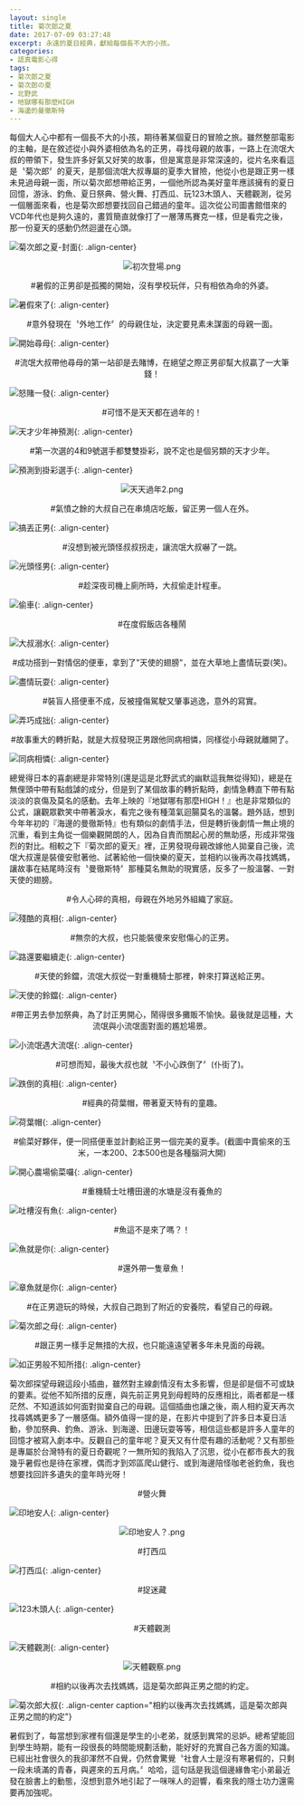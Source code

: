 ```yaml
---
layout: single
title: 菊次郎之夏
date: 2017-07-09 03:27:48
excerpt: 永遠的夏日經典，獻給每個長不大的小孩。
categories:
- 認真電影心得
tags:
- 菊次郎之夏
- 菊次郎の夏
- 北野武
- 地獄哪有那麼HIGH
- 海邊的曼徹斯特
---
```


每個大人心中都有一個長不大的小孩，期待著某個夏日的冒險之旅。雖然整部電影的主軸，是在敘述從小與外婆相依為名的正男，尋找母親的故事，一路上在流氓大叔的帶領下，發生許多好氣又好笑的故事，但是寓意是非常深遠的，從片名來看這是〝菊次郎〞的夏天，是那個流氓大叔專屬的夏季大冒險，他從小也是跟正男一樣未見過母親一面，所以菊次郎想帶給正男，一個他所認為美好童年應該擁有的夏日回憶，游泳、釣魚、夏日祭典、營火舞、打西瓜、玩123木頭人、天體觀測，從另一個層面來看，也是菊次郎想要找回自己錯過的童年。這次從公司圖書館借來的VCD年代也是夠久遠的，畫質簡直就像打了一層薄馬賽克一樣，但是看完之後，那一份夏天的感動仍然迴盪在心頭。

![菊次郎之夏-封面](/assets/images/album/電影賞析-菊次郎之夏/Kikujiro.jpg){: .align-center}

<p style="text-align:center"><img alt="初次登場.png" src="https://pic.pimg.tw/kwbuster/1498912640-1252325354_n.png?v=1499571077" title="初次登場.png"></p>

<p style="text-align: center;">#暑假的正男卻是孤獨的開始，沒有學校玩伴，只有相依為命的外婆。</p>

![暑假來了](/assets/images/album/電影賞析-菊次郎之夏/暑假來了.jpg){: .align-center}

<p style="text-align: center;">#意外發現在〝外地工作〞的母親住址，決定要見素未謀面的母親一面。</p>

![開始尋母](/assets/images/album/電影賞析-菊次郎之夏/開始尋母.jpg){: .align-center}

<p style="text-align: center;">#流氓大叔帶他尋母的第一站卻是去賭博，在絕望之際正男卻幫大叔贏了一大筆錢！</p>

![怒賭一發](/assets/images/album/電影賞析-菊次郎之夏/怒賭一發.jpg){: .align-center}

<p style="text-align: center;">#可惜不是天天都在過年的！</p>

![天才少年神預測](/assets/images/album/電影賞析-菊次郎之夏/天天過年1.jpg){: .align-center}

<p style="text-align: center;">#第一次選的4和9號選手都雙雙掛彩，說不定也是個另類的天才少年。</p>

![預測到掛彩選手](/assets/images/album/電影賞析-菊次郎之夏/天天過年2.jpg){: .align-center}
<p style="text-align:center"><img alt="天天過年2.png" src="https://pic.pimg.tw/kwbuster/1498912625-1788066279_n.png?v=1499571077" title="天天過年2.png"></p>

<p style="text-align: center;">#氣憤之餘的大叔自己在串燒店吃飯，留正男一個人在外。</p>

![搞丟正男](/assets/images/album/電影賞析-菊次郎之夏/搞丟.jpg){: .align-center}

<p style="text-align: center;">#沒想到被光頭怪叔叔拐走，讓流氓大叔嚇了一跳。</p>

![光頭怪男](/assets/images/album/電影賞析-菊次郎之夏/光頭怪男.jpg){: .align-center}

<p style="text-align: center;">#趁深夜司機上廁所時，大叔偷走計程車。</p>

![偷車](/assets/images/album/電影賞析-菊次郎之夏/偷車.jpg){: .align-center}

<p style="text-align: center;">#在度假飯店各種鬧</p>

![大叔溺水](/assets/images/album/電影賞析-菊次郎之夏/翻船囉.jpg){: .align-center}

<p style="text-align: center;">#成功搭到一對情侶的便車，拿到了"天使的翅膀"，並在大草地上盡情玩耍(笑)。</p>

![盡情玩耍](/assets/images/album/電影賞析-菊次郎之夏/禁止進入.jpg){: .align-center}

<p style="text-align: center;">#裝盲人搭便車不成，反被撞傷駕駛又肇事逃逸，意外的寫實。</p>

![弄巧成拙](/assets/images/album/電影賞析-菊次郎之夏/敲詐不成反被撞.jpg){: .align-center}

<p style="text-align: center;">#故事重大的轉折點，就是大叔發現正男跟他同病相憐，同樣從小母親就離開了。</p>

![同病相憐](/assets/images/album/電影賞析-菊次郎之夏/同病相憐.jpg){: .align-center}

總覺得日本的喜劇總是非常特別(還是這是北野武式的幽默這我無從得知)，總是在無俚頭中帶有點戲謔的成分，但是到了某個故事的轉折點時，劇情急轉直下帶有點淡淡的哀傷及莫名的感動。去年上映的『地獄哪有那麼HIGH！』也是非常類似的公式，讓觀眾歡笑中帶著淚水，看完之後有種蕩氣迴腸莫名的溫馨。題外話，想到今年年初的『海邊的曼徹斯特』也有類似的劇情手法，但是轉折後劇情一無止境的沉重，看到主角從一個樂觀開朗的人，因為自責而關起心房的無助感，形成非常強烈的對比。相較之下『菊次郎的夏天』裡，正男發現母親改嫁他人拋棄自己後，流氓大叔還是裝傻安慰著他、試著給他一個快樂的夏天，並相約以後再次尋找媽媽，讓故事在結尾時沒有〝曼徹斯特〞那種莫名無助的現實感，反多了一股溫馨、一對天使的翅膀。


<p style="text-align: center;">#令人心碎的真相，母親在外地另外組織了家庭。</p>

![殘酷的真相](/assets/images/album/電影賞析-菊次郎之夏/殘酷的真相.jpg){: .align-center}

<p style="text-align: center;">#無奈的大叔，也只能裝傻來安慰傷心的正男。</p>

![路還要繼續走](/assets/images/album/電影賞析-菊次郎之夏/路還要繼續走.jpg){: .align-center}

<p style="text-align: center;">#天使的鈴鐺，流氓大叔從一對重機騎士那裡，幹來打算送給正男。</p>

![天使的鈴鐺](/assets/images/album/電影賞析-菊次郎之夏/天使的鈴鐺.jpg){: .align-center}

<p style="text-align: center;">#帶正男去參加祭典，為了討正男開心，鬧得很多攤販不愉快。最後就是這種，大流氓與小流氓面對面的尷尬場景。</p>

![小流氓遇大流氓](/assets/images/album/電影賞析-菊次郎之夏/小流氓遇大流氓.jpg){: .align-center}

<p style="text-align: center;">#可想而知，最後大叔也就〝不小心跌倒了〞(仆街了)。</p>

![跌倒的真相](/assets/images/album/電影賞析-菊次郎之夏/跌倒的真相.jpg){: .align-center}

<p style="text-align: center;">#經典的荷葉帽，帶著夏天特有的童趣。</p>

![荷葉帽](/assets/images/album/電影賞析-菊次郎之夏/荷葉帽.jpg){: .align-center}

<p style="text-align: center;">#偷菜好夥伴，便一同搭便車並計劃給正男一個完美的夏季。(截圖中賣偷來的玉米，一本200、2本500也是各種腦洞大開)</p>

![開心農場偷菜囉](/assets/images/album/電影賞析-菊次郎之夏/開心農場偷菜囉.jpg){: .align-center}

<p style="text-align: center;">#重機騎士吐槽田邊的水塘是沒有養魚的</p>

![吐槽沒有魚](/assets/images/album/電影賞析-菊次郎之夏/沒有魚嗎.jpg){: .align-center}

<p style="text-align: center;">#魚這不是來了嗎？！</p>

![魚就是你](/assets/images/album/電影賞析-菊次郎之夏/魚就是你.jpg){: .align-center}

<p style="text-align: center;">#還外帶一隻章魚！</p>

![章魚就是你](/assets/images/album/電影賞析-菊次郎之夏/章魚就是你.jpg){: .align-center}

<p style="text-align: center;">#在正男遊玩的時候，大叔自己跑到了附近的安養院，看望自己的母親。</p>

![菊次郎之母](/assets/images/album/電影賞析-菊次郎之夏/菊次郎之母.jpg){: .align-center}

<p style="text-align: center;">#跟正男一樣手足無措的大叔，也只能遠遠望著多年未見面的母親。</p>

![如正男般不知所措](/assets/images/album/電影賞析-菊次郎之夏/如正男般不知所措.jpg){: .align-center}

菊次郎探望母親這段小插曲，雖然對主線劇情沒有太多影響，但是卻是個不可或缺的要素。從他不知所措的反應，與先前正男見到母輕時的反應相比，兩者都是一樣茫然、不知道該如何面對拋棄自己的母親。這個插曲也讓之後，兩人相約夏天再次找尋媽媽更多了一層感傷。額外值得一提的是，在影片中提到了許多日本夏日活動，參加祭典、釣魚、游泳、到海邊、田邊玩耍等等，相信這些都是許多人童年的回憶才被寫入劇本中。反觀自己的童年呢？夏天又有什麼有趣的活動呢？又有那些是專屬於台灣特有的夏日奇觀呢？一無所知的我陷入了沉思，從小在都市長大的我幾乎暑假也是待在家裡，偶而才到郊區爬山健行、或到海邊陪怪咖老爸釣魚，我也想要找回許多遺失的童年時光呀！

<p style="text-align: center;">#營火舞</p>

![印地安人](/assets/images/album/電影賞析-菊次郎之夏/印地安人.jpg){: .align-center}
<p style="text-align:center"><img alt="印地安人？.png" src="https://pic.pimg.tw/kwbuster/1498912635-2327651402_n.png?v=1499571077" title="印地安人？.png"></p>

<p style="text-align: center;">#打西瓜</p>

![打西瓜](/assets/images/album/電影賞析-菊次郎之夏/打西瓜.jpg){: .align-center}

<p style="text-align: center;">#捉迷藏</p>

![123木頭人](/assets/images/album/電影賞析-菊次郎之夏/木頭人.jpg){: .align-center}

<p style="text-align: center;">#天體觀測</p>

![天體觀測](/assets/images/album/電影賞析-菊次郎之夏/天體觀測.jpg){: .align-center}
<p style="text-align:center"><img alt="天體觀察.png" src="https://pic.pimg.tw/kwbuster/1498912625-2813983374_n.png?v=1499571077" title="天體觀察.png"></p>

<p style="text-align: center;">#相約以後再次去找媽媽，這是菊次郎與正男之間的約定。</p>

![菊次郎大叔](/assets/images/album/電影賞析-菊次郎之夏/主角現身.jpg){: .align-center caption="相約以後再次去找媽媽，這是菊次郎與正男之間的約定"}

暑假到了，每當想到家裡有個還是學生的小老弟，就感到異常的忌妒。總希望能回到學生時期，能有一段很長的時間能規劃活動，能好好的充實自己各方面的知識。已經出社會很久的我卻渾然不自覺，仍然會驚覺〝社會人士是沒有寒暑假的，只剩一段未填滿的青春，與遲來的五月病。〞哈哈，這句話是我這個邊緣魯宅小弟最近發在臉書上的動態，沒想到意外地引起了一咪咪人的迴響，看來我的隱士功力還需要再加強呢。
